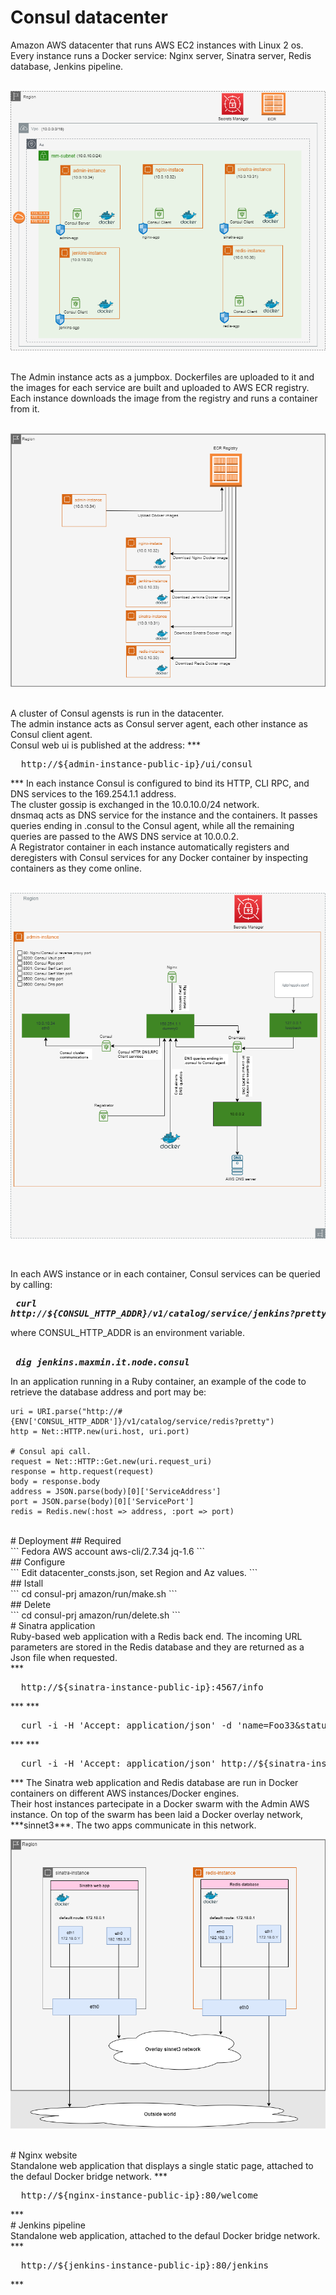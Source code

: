
# Consul datacenter
 
Amazon AWS datacenter that runs AWS EC2 instances with Linux 2 os. Every instance runs a Docker service:
Nginx server, Sinatra server, Redis database, Jenkins pipeline.
<br/><br/> 

![alt text](https://github.com/maxmin13/consul-prj/blob/master/img/vpc.png)

<br/> 
The Admin instance acts as a jumpbox. Dockerfiles are uploaded to it and the images for each service are built
and uploaded to AWS ECR registry. Each instance downloads the image from the registry and runs a container from it.
<br/><br/>  

![alt text](https://github.com/maxmin13/consul-prj/blob/master/img/ecr.png)

<br/> 
A cluster of Consul agensts is run in the datacenter.
<br/> 
The admin instance acts as Consul server agent, each other instance as Consul client agent.
<br/> 
Consul web ui is published at the address:
***<pre>  http://${admin-instance-public-ip}/ui/consul</pre>*** 
In each instance Consul is configured to bind its HTTP, CLI RPC, and DNS services to the 169.254.1.1 address.
<br/> 
The cluster gossip is exchanged in the 10.0.10.0/24 network.
<br/>
dnsmaq acts as DNS service for the instance and the containers. It passes queries ending in .consul to the Consul agent, while
all the remaining queries are passed to the AWS DNS service at 10.0.0.2.
<br/>
A Registrator container in each instance automatically registers and deregisters with Consul services for any Docker container by inspecting containers as they come online.
<br/><br/>  

![alt text](https://github.com/maxmin13/consul-prj/blob/master/img/consul-admin.png)

<br/> 

In each AWS instance or in each container, Consul services can be queried by calling:
***<pre>  curl http://${CONSUL_HTTP_ADDR}/v1/catalog/service/jenkins?pretty</pre>*** 
where CONSUL_HTTP_ADDR is an environment variable.<br/><br/>
***<pre>  dig jenkins.maxmin.it.node.consul</pre>***
In an application running in a Ruby container, 
an example of the code to retrieve the database address and port may be:

```
uri = URI.parse("http://#{ENV['CONSUL_HTTP_ADDR']}/v1/catalog/service/redis?pretty")
http = Net::HTTP.new(uri.host, uri.port)

# Consul api call.
request = Net::HTTP::Get.new(uri.request_uri)
response = http.request(request)
body = response.body
address = JSON.parse(body)[0]['ServiceAddress']
port = JSON.parse(body)[0]['ServicePort']
redis = Redis.new(:host => address, :port => port)
```
<br/> 
# Deployment
## Required
<br/> 
```
Fedora
AWS account
aws-cli/2.7.34
jq-1.6
```
<br/> 
## Configure
<br/> 
```
Edit datacenter_consts.json, set Region and Az values.
```
<br/> 
## Istall
<br/> 
```
cd consul-prj
amazon/run/make.sh
```
<br/> 
## Delete
<br/> 
```
cd consul-prj
amazon/run/delete.sh
```
<br/> 
# Sinatra application
<br/> 
Ruby-based web application with a Redis back end. 
The incoming URL parameters are stored in the Redis database and they are returned as a Json file when requested.</br>
***<pre>  http://${sinatra-instance-public-ip}:4567/info</pre>***
***<pre>  curl -i -H 'Accept: application/json' -d 'name=Foo33&status=Bar33' http://${sinatra-instance-public-ip}:4567/json</pre>***
***<pre>  curl -i -H 'Accept: application/json' http://${sinatra-instance-public-ip}:4567/json</pre>***
The Sinatra web application and Redis database are run in Docker containers on different AWS instances/Docker engines.</br>
Their host instances partecipate in a Docker swarm with the Admin AWS instance. On top of the swarm has been laid a Docker overlay network, ***sinnet3***.
The two apps communicate in this network.
<br/> 

![alt text](https://github.com/maxmin13/consul-prj/blob/master/img/overlay.png)

</br>
# Nginx website
<br/> 
Standalone web application that displays a single static page, attached to the defaul Docker bridge network.
***<pre>  http://${nginx-instance-public-ip}:80/welcome</pre>***
<br/> 
# Jenkins pipeline
<br/> 
Standalone web application, attached to the defaul Docker bridge network.
***<pre>  http://${jenkins-instance-public-ip}:80/jenkins</pre>***
<br/> 


